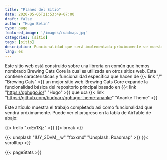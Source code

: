 ```yaml
---
title: "Planes del Sitio"
date: 2020-05-05T21:53:49-07:00
draft: false
author: "Hugo Belin"
type: page
featured_image: '/images/roadmap.jpg'
categories: [sitio]
tags: [sitio]
description: Funcionalidad que será implementada próximamente se muestra aquí
lang: es
---
```


Este sitio web está construido sobre una librería en común que hemos nombrado Brewing Cats Core la cual es utilizada en otros sitios web. Esta 
contiene características y funcionalidad específica que hacen de {{< link "/" "Brewing Cats" >}} un mejor sitio web. 
Brewing Cats Core expande la funcionalidad básica del repositorio principal basado en 
{{< link "https://gohugo.io/" "Hugo" >}} que usa {{< link "https://github.com/budparr/gohugo-theme-ananke" "Ananke Theme" >}}

Este artículo muestra el trabajo completado asi como funcionalidad que vendrá próximamente. Puede ver el progreso en la tabla de AirTable de abajo:

{{< trello "xcEx1Xjz" >}}
{{< break >}}

{{< unsplash "IUY_3DvM__w" "foxxmd" "Unsplash: Roadmap" >}}
{{< scrolltop >}}

{{< pageStats >}}
